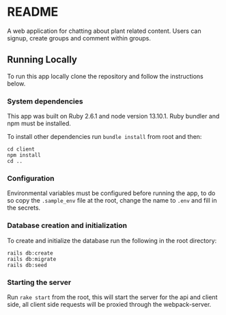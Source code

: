 # README
A web application for chatting about plant related content. Users can signup,
create groups and comment within groups.

## Running Locally
To run this app locally clone the repository and follow the instructions below.

### System dependencies
This app was built on Ruby 2.6.1 and node version 13.10.1. Ruby bundler and
npm must be installed.

To install other dependencies run `bundle install` from root and then:
```
cd client
npm install
cd ..
```

### Configuration
Environmental variables must be configured before running the app, to do so
copy the `.sample_env` file at the root, change the name to `.env` and fill in
the secrets.

### Database creation and initialization
To create and initialize the database run the following in the root directory:
```
rails db:create
rails db:migrate
rails db:seed
```

### Starting the server
Run `rake start` from the root, this will start the server for the api and
client side, all client side requests will be proxied through the
webpack-server.

